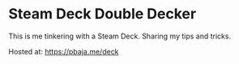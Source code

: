 # Steam Deck Double Decker
This is me tinkering with a Steam Deck. Sharing my tips and tricks.  
  
Hosted at: https://pbaja.me/deck  
  